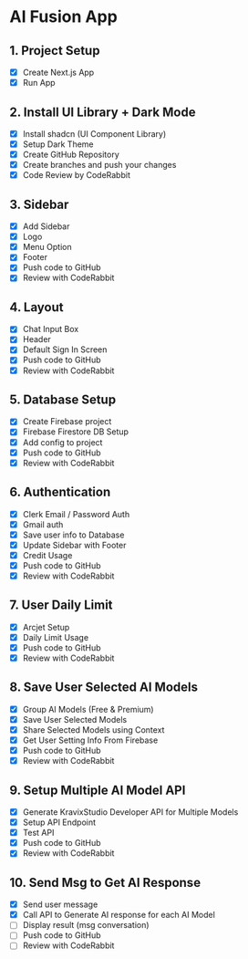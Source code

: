 # AI Fusion App

## 1. Project Setup

- [x] Create Next.js App
- [x] Run App

## 2. Install UI Library + Dark Mode

- [x] Install shadcn (UI Component Library)
- [x] Setup Dark Theme
- [x] Create GitHub Repository
- [x] Create branches and push your changes
- [x] Code Review by CodeRabbit

## 3. Sidebar

- [x] Add Sidebar
- [x] Logo
- [x] Menu Option
- [x] Footer
- [x] Push code to GitHub
- [x] Review with CodeRabbit

## 4. Layout

- [x] Chat Input Box
- [x] Header
- [x] Default Sign In Screen
- [x] Push code to GitHub
- [x] Review with CodeRabbit

## 5. Database Setup

- [x] Create Firebase project
- [x] Firebase Firestore DB Setup
- [x] Add config to project
- [x] Push code to GitHub
- [x] Review with CodeRabbit

## 6. Authentication

- [x] Clerk Email / Password Auth
- [x] Gmail auth
- [x] Save user info to Database
- [x] Update Sidebar with Footer
- [x] Credit Usage
- [x] Push code to GitHub
- [x] Review with CodeRabbit

## 7. User Daily Limit

- [x] Arcjet Setup
- [x] Daily Limit Usage
- [x] Push code to GitHub
- [x] Review with CodeRabbit

## 8. Save User Selected AI Models

- [x] Group AI Models (Free & Premium)
- [x] Save User Selected Models
- [x] Share Selected Models using Context
- [x] Get User Setting Info From Firebase
- [x] Push code to GitHub
- [x] Review with CodeRabbit

## 9. Setup Multiple AI Model API

- [x] Generate KravixStudio Developer API for Multiple Models
- [x] Setup API Endpoint
- [x] Test API
- [x] Push code to GitHub
- [x] Review with CodeRabbit

## 10. Send Msg to Get AI Response

- [x] Send user message
- [x] Call API to Generate AI response for each AI Model
- [ ] Display result (msg conversation)
- [ ] Push code to GitHub
- [ ] Review with CodeRabbit
